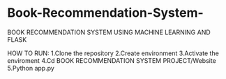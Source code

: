 # Book-Recommendation-System-
BOOK RECOMMENDATION SYSTEM USING MACHINE LEARNING AND FLASK

HOW TO RUN:
1.Clone the repository
2.Create environment 
3.Activate the enviroment 
4.Cd BOOK RECOMMENDATION SYSTEM PROJECT/Website
5.Python app.py
